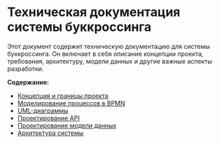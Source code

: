 # Техническая документация системы буккроссинга

Этот документ содержит техническую документацию для системы буккроссинга.  Он включает в себя описание концепции проекта, требования, архитектуру, модели данных и другие важные аспекты разработки.

**Содержание:**

- [Концепция и границы проекта](1_concept.md)
- [Моделирование процессов в BPMN](2_bpmn.md)
- [UML-диаграммы](3_uml.md)
- [Проектирование API](4_api.md)
- [Проектирование модели данных](5_data_model.md)
- [Архитектура системы](6_architecture.md)